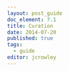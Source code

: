 ```yaml
---
layout: post_guide
doc_element: 7.1
title: Curation
date: 2014-07-20
published: true
tags:
  - guide
editor: jcrowley
---
```




